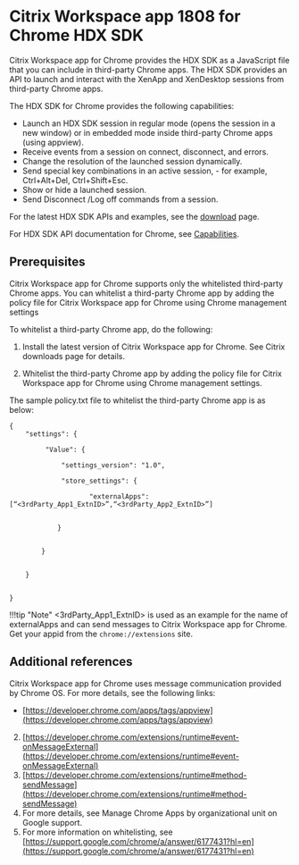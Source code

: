 # Citrix Workspace app 1808 for Chrome HDX SDK

Citrix Workspace app for Chrome provides the HDX SDK as a JavaScript file that you can include in third-party Chrome apps. The HDX SDK provides an API to launch and interact with the XenApp and XenDesktop sessions from third-party Chrome apps.

The HDX SDK for Chrome provides the following capabilities:

* Launch an HDX SDK session in regular mode (opens the session in a new window) or in embedded mode inside third-party Chrome apps (using appview).
* Receive events from a session on connect, disconnect, and errors.
* Change the resolution of the launched session dynamically.
* Send special key combinations in an active session, - for example, Ctrl+Alt+Del, Ctrl+Shift+Esc.
* Show or hide a launched session.
* Send Disconnect /Log off commands from a session.

For the latest HDX SDK APIs and examples, see the [download](https://www.citrix.com/downloads/workspace-app/chrome/workspace-app-for-chrome-sdk-latest.html) page.

For HDX SDK API documentation for Chrome, see [Capabilities](./capabilities.md).
 

## Prerequisites 

Citrix Workspace app for Chrome supports only the whitelisted third-party Chrome apps. You can whitelist a third-party Chrome app by adding the policy file for Citrix Workspace app for Chrome using Chrome management settings

To whitelist a third-party Chrome app, do the following: 

1.	Install the latest version of Citrix Workspace app for Chrome. See Citrix downloads page for details.

2.	Whitelist the third-party Chrome app by adding the policy file for Citrix Workspace app for Chrome using Chrome management settings.

The sample policy.txt file to whitelist the third-party Chrome app is as below:

```
{
	"settings": {

		 "Value": {

			 "settings_version": "1.0",

			 "store_settings": {

					"externalApps": [“<3rdParty_App1_ExtnID>”,“<3rdParty_App2_ExtnID>”]


            }


        }


    }


}
```
!!!tip "Note"
		&lt;3rdParty_App1_ExtnID&gt; is used as an example for the name of externalApps and can send messages to Citrix Workspace app for Chrome. Get your appid from the `chrome://extensions` site.

## Additional references

Citrix Workspace app for Chrome uses message communication provided by Chrome OS. For more details, see the following links:

* [https://developer.chrome.com/apps/tags/appview](https://developer.chrome.com/apps/tags/appview) 
2.	[https://developer.chrome.com/extensions/runtime#event-onMessageExternal](https://developer.chrome.com/extensions/runtime#event-onMessageExternal) 
3.	[https://developer.chrome.com/extensions/runtime#method-sendMessage](https://developer.chrome.com/extensions/runtime#method-sendMessage)
4.	For more details, see Manage Chrome Apps by organizational unit on Google support.  
5.	For more information on whitelisting, see [https://support.google.com/chrome/a/answer/6177431?hl=en](https://support.google.com/chrome/a/answer/6177431?hl=en)




